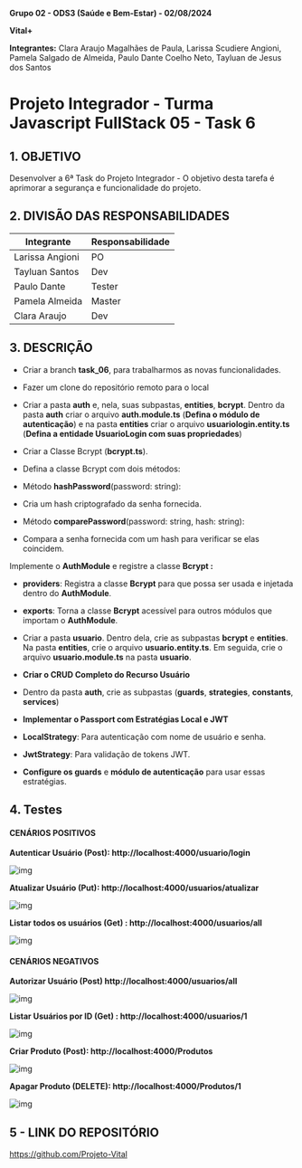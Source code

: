 **Grupo 02 - ODS3 (Saúde e Bem-Estar) - 02/08/2024**

**Vital+**

**Integrantes:** Clara Araujo Magalhães de Paula, Larissa Scudiere Angioni, Pamela Salgado de Almeida, Paulo Dante Coelho Neto, Tayluan de Jesus dos Santos

# Projeto Integrador - Turma Javascript FullStack 05 -     Task 6



## **1. OBJETIVO**

Desenvolver a 6ª Task do Projeto Integrador - O objetivo desta tarefa é aprimorar a segurança e funcionalidade do projeto.

## **2. DIVISÃO DAS RESPONSABILIDADES** 

| **Integrante**  | **Responsabilidade** |
| --------------- | -------------------- |
| Larissa Angioni | PO                   |
| Tayluan Santos  | Dev                  |
| Paulo Dante     | Tester               |
| Pamela Almeida  | Master               |
| Clara Araujo    | Dev                  |

## **3. DESCRIÇÃO**

- Criar a branch **task_06**, para trabalharmos as novas funcionalidades.
- Fazer um clone do repositório remoto para o local 
- Criar a pasta **auth** e, nela, suas subpastas, **entities**, **bcrypt**. Dentro da pasta **auth** criar o arquivo **auth.module.ts** (**Defina o módulo de autenticação**) e na pasta **entities** criar o arquivo **usuariologin.entity.ts**  (**Defina a entidade UsuarioLogin com suas propriedades**)

- Criar a Classe Bcrypt (**bcrypt.ts**). 

- Defina a classe Bcrypt com dois métodos: 

- Método **hashPassword**(password: string):
- Cria um hash criptografado da senha fornecida.
- Método **comparePassword**(password: string, hash: string):
- Compara a senha fornecida com um hash para verificar se elas coincidem.

Implemente o **AuthModule** e registre a classe **Bcrypt :**

- **providers**: Registra a classe **Bcrypt** para que possa ser usada e injetada dentro do **AuthModule**.
- **exports**: Torna a classe **Bcrypt** acessível para outros módulos que importam o **AuthModule**.

- Criar a pasta **usuario**. Dentro dela, crie as subpastas **bcrypt** e **entities**. Na pasta **entities**, crie o arquivo **usuario.entity.ts**. Em seguida, crie o arquivo **usuario.module.ts** na pasta **usuario**.

- **Criar o CRUD Completo do Recurso Usuário**

- Dentro da pasta **auth**, crie as subpastas (**guards**, **strategies**, **constants**, **services**)

- **Implementar o Passport com Estratégias Local e JWT**

- **LocalStrategy**: Para autenticação com nome de usuário e senha.
- **JwtStrategy**: Para validação de tokens JWT.
- **Configure os guards** e **módulo de autenticação** para usar essas estratégias.





## 4. Testes 

#### **CENÁRIOS POSITIVOS**

**Autenticar Usuário (Post): http://localhost:4000/usuario/login**

![img](https://lh7-rt.googleusercontent.com/docsz/AD_4nXckzMUz-XjUJQUFH080t0TeiAbHkF3hrWER1ACIo_4f6bKBbX3aUhG8UCeVW8bqD4VB3rAJdxheXdrh0gYEOxnuO5ImP_Tu1YKhyjdPxFzlvnYbanKwALwKyQnxvP1zjKoJ7C5jwpMnvm9YtXPjj33l7oF6A_C87sY6OdI0SDz6qI_DGmCVgWI?key=My532E0ZvapoYVmLEG9Ovg)



**Atualizar Usuário (Put): http://localhost:4000/usuarios/atualizar**

![img](https://lh7-rt.googleusercontent.com/docsz/AD_4nXfu67-xNT5rU4MU8mGjovpLt8Oqe-m8Q2rx8lyIrRBNffW3YlENUIkSZdakrGsiJocBmKFGqGnzA0Nt9ZDxNAq3I8D6QcQG8mkb1v-c0_jE_lcqkzBHZY2FIbNz4ecNaRJ19Pfu8KveWVGnxwJLxHctGIbFgnVRY9qR-Tng47NUq9GMlUWNs88?key=My532E0ZvapoYVmLEG9Ovg)

**Listar todos os usuários (Get) : http://localhost:4000/usuarios/all**

![img](https://lh7-rt.googleusercontent.com/docsz/AD_4nXdXYHXnBl3M_RXKnRmzKpUkB5aDCuGfWaUZoU_lp5uM6oBUzqJQFoVIGukJiB678U-AXXr1e7Z-znqSPscLRboPIrcIgnAbsaZkcLILWspBgxkzbf0GnqfIb059Ja7xPwn9Pa1fKjAF7aFe7yAQedCXBUnQEQ8DB-4p2gx1n6xURuLs6kpCkww?key=My532E0ZvapoYVmLEG9Ovg)



#### **CENÁRIOS NEGATIVOS**

**Autorizar Usuário (Post) http://localhost:4000/usuarios/all**

![img](https://lh7-rt.googleusercontent.com/docsz/AD_4nXdwavF9aMq3Awg_haMj-TZdxUaOayfZBCgREuIc8-uXUVvx21TOm_j_I7EvLD1yM6VLyYH0rs1riCdjby4l8AgCZYAQeLPbbkFKZFq8t7r_eIUVztkIAn1W0SORjnAkvBYoTRrc580ktNErFSp0IsZc9UVzQkHHlvYtaLT49rYFwMA6nolSraA?key=My532E0ZvapoYVmLEG9Ovg)

**Listar Usuários por ID (Get) : http://localhost:4000/usuarios/1**

![img](https://lh7-rt.googleusercontent.com/docsz/AD_4nXcO55mmnfGtzZpuSZXlKCo9P3Uh8ghsV74Ruu1jt-TAS8zfMapIW1yqyw02FeOybwCBPafWePMAlEzq594Z67W37NkjodgAxlIWKCJQLCGkgdD4KXgkVbNR7McM0cCYk8mLsDR-LLZqWD_U__5OBIr8V9zSln5hAkvCSIG-YmYMri9_fV-IpxU?key=My532E0ZvapoYVmLEG9Ovg)

**Criar Produto (Post): http://localhost:4000/Produtos**

![img](https://lh7-rt.googleusercontent.com/docsz/AD_4nXdHrThdcblP99w9HX31h__Zxh8JY3cTA_P6Vsag6p_aOTEhlzU9A_9Jpc1Frk6hmhqaD1zxo3-ZeLrcqDV-142dV_3Znv85LlSz8vkZJU6lqC0WJwlVINdYRcWhDsB6SscWwbHTtb6RXgt0DwTyGiDzaB1ui-YhmreQbOQDq5jjBntCoeLfnEs?key=My532E0ZvapoYVmLEG9Ovg)

**Apagar Produto (DELETE): http://localhost:4000/Produtos/1**

![img](https://lh7-rt.googleusercontent.com/docsz/AD_4nXc2Mpo9GJzzMTHHaZ5h2oQeX4r8AGw9vn8m2lZ23f6LuibXkbNqD-cA3ebiGuFqT3ZVnwKqS5iKmnA8nXgvjdlR9COdl007Onxxnu3SLAzP68DyPiPwKnYIMlZmmgqG7pDUwUx9QqH24k4jPfxwrGUsmbg4pemEimSh35Qjr-ZfIaIShre0cmM?key=My532E0ZvapoYVmLEG9Ovg)

## **5 - LINK DO REPOSITÓRIO**

https://github.com/Projeto-Vital 


